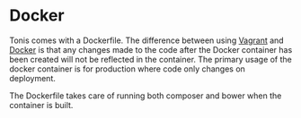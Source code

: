 Docker
======

Tonis comes with a Dockerfile. The difference between using [Vagrant](https://www.vagrantup.com) and [Docker](https://www.docker.com) is that 
any changes made to the code after the Docker container has been created will not be reflected in the container.  The 
primary usage of the docker container is for production where code only changes on deployment.

The Dockerfile takes care of running both composer and bower when the container is built.

